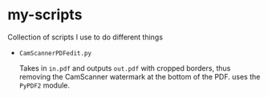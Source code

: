 # my-scripts
Collection of scripts I use to do different things

* `CamScannerPDFedit.py`

    Takes in `in.pdf` and outputs `out.pdf` with cropped borders, thus removing the CamScanner watermark at the bottom of the PDF. uses the `PyPDF2` module.
